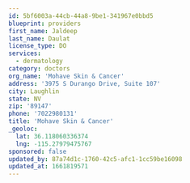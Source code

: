 ```yaml
---
id: 5bf6003a-44cb-44a8-9be1-341967e0bbd5
blueprint: providers
first_name: Jaldeep
last_name: Daulat
license_type: DO
services:
  - dermatology
category: doctors
org_name: 'Mohave Skin & Cancer'
address: '3975 S Durango Drive, Suite 107'
city: Laughlin
state: NV
zip: '89147'
phone: '7022980131'
title: 'Mohave Skin & Cancer'
_geoloc:
  lat: 36.118060336374
  lng: -115.27979475767
sponsored: false
updated_by: 87a74d1c-1760-42c5-afc1-1cc59be16098
updated_at: 1661819571
---
```

